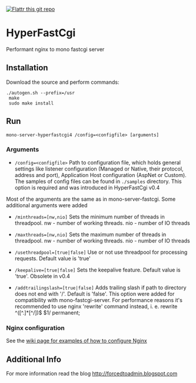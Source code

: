 [![Flattr this git repo](http://api.flattr.com/button/flattr-badge-large.png)](https://flattr.com/submit/auto?user_id=xplicit-ru&url=https://github.com/xplicit/HyperFastCgi&title=HyperFastCgi&language=&tags=github&category=software)
# HyperFastCgi

Performant nginx to mono fastcgi server  

## Installation

Download the source and perform commands:

    ./autogen.sh --prefix=/usr
     make
     sudo make install

## Run

    mono-server-hyperfastcgi4 /config=<configfile> [arguments]

### Arguments

* `/config=<configfile>` Path to configuration file, which holds general settings like listener configuration (Managed or Native, their protocol, address and port), Application Host configuration (AspNet or Custom). The samples of config files can be found in `./samples` directory. This option is required and was introduced in HyperFastCgi v0.4

Most of the arguments are the same as in mono-server-fastcgi. Some additional arguments were added

* `/minthreads=[nw,nio]` Sets the minimum number of threads in threadpool.  nw - number of working threads. nio - number of IO threads

* `/maxthreads=[nw,nio]` Sets the maximum number of threads in threadpool.  nw - number of working threads. nio - number of IO threads

* `/usethreadpool=[true|false]` Use or not use threadpool for processing requests. Default value is 'true'

* `/keepalive=[true|false]` Sets the keepalive feature. Default value is 'true'. Obsolete in v0.4

* `/addtrailingslash=[true|false]` Adds trailing slash if path to directory does not end with '/'. Default is 'false'. This option were added for compatibility with mono-fastcgi-server. For performance reasons it's recommended to use nginx 'rewrite' command instead, i. e.
    rewrite ^([^.]*[^/])$ $1/ permanent;

### Nginx configuration

See the [wiki page for examples of how to configure Nginx](https://github.com/xplicit/HyperFastCgi/wiki/Nginx-configuration)

## Additional Info

For more information read the blog
http://forcedtoadmin.blogspot.com
